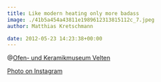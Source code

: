 ```yaml
---
title: Like modern heating only more badass
image: ./41b5a454a43811e1989612313815112c_7.jpeg
author: Matthias Kretschmann

date: 2012-05-23 14:23:38+00:00
---
```


@[Ofen- und Keramikmuseum Velten](http://www.ofenmuseum-velten.de/)

[Photo on Instagram](http://instagr.am/p/K8DEVyNSnP/)

